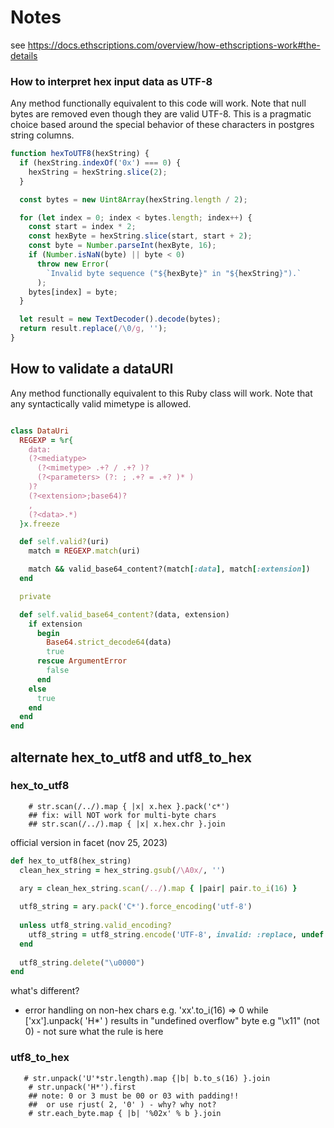 # Notes


see <https://docs.ethscriptions.com/overview/how-ethscriptions-work#the-details>


### How to interpret hex input data as UTF-8

Any method functionally equivalent to this code will work. Note that null bytes are removed even though they are valid UTF-8. This is a pragmatic choice based around the special behavior of these characters in postgres string columns.

``` js
function hexToUTF8(hexString) {
  if (hexString.indexOf('0x') === 0) {
    hexString = hexString.slice(2);
  }

  const bytes = new Uint8Array(hexString.length / 2);

  for (let index = 0; index < bytes.length; index++) {
    const start = index * 2;
    const hexByte = hexString.slice(start, start + 2);
    const byte = Number.parseInt(hexByte, 16);
    if (Number.isNaN(byte) || byte < 0)
      throw new Error(
        `Invalid byte sequence ("${hexByte}" in "${hexString}").`
      );
    bytes[index] = byte;
  }

  let result = new TextDecoder().decode(bytes);
  return result.replace(/\0/g, '');
}
```


## How to validate a dataURI

Any method functionally equivalent to this Ruby class will work. Note that any syntactically valid mimetype is allowed.

```ruby

class DataUri
  REGEXP = %r{
    data:
    (?<mediatype>
      (?<mimetype> .+? / .+? )?
      (?<parameters> (?: ; .+? = .+? )* )
    )?
    (?<extension>;base64)?
    ,
    (?<data>.*)
  }x.freeze

  def self.valid?(uri)
    match = REGEXP.match(uri)

    match && valid_base64_content?(match[:data], match[:extension])
  end

  private 

  def self.valid_base64_content?(data, extension)
    if extension
      begin
        Base64.strict_decode64(data)
        true
      rescue ArgumentError
        false
      end
    else
      true
    end
  end
end
```


##  alternate hex_to_utf8 and utf8_to_hex

### hex_to_utf8

```
    # str.scan(/../).map { |x| x.hex }.pack('c*')
    ## fix: will NOT work for multi-byte chars
    ## str.scan(/../).map { |x| x.hex.chr }.join
```

official version in facet (nov 25, 2023)

``` ruby
def hex_to_utf8(hex_string)
  clean_hex_string = hex_string.gsub(/\A0x/, '')

  ary = clean_hex_string.scan(/../).map { |pair| pair.to_i(16) }
  
  utf8_string = ary.pack('C*').force_encoding('utf-8')
  
  unless utf8_string.valid_encoding?
    utf8_string = utf8_string.encode('UTF-8', invalid: :replace, undef: :replace, replace: "\uFFFD")
  end
  
  utf8_string.delete("\u0000")
end
```

what's different?

-  error handling on non-hex chars
   e.g.  'xx'.to_i(16) => 0   while ['xx'].unpack( 'H*' ) results in "undefined overflow" byte e.g "\x11" (not 0) - not sure what the rule is here


### utf8_to_hex

```
   # str.unpack('U'*str.length).map {|b| b.to_s(16) }.join
    # str.unpack('H*').first
    ## note: 0 or 3 must be 00 or 03 with padding!!
    ##  or use rjust( 2, '0' ) - why? why not?
    # str.each_byte.map { |b| '%02x' % b }.join

```
